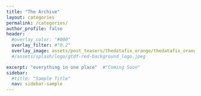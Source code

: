 ```yaml
---
title: "The Archive"
layout: categories
permalink: /categories/
author_profile: false
header:
  #overlay_color: "#000"
  overlay_filter: #"0.2"
  overlay_image: assets/post_teasers/thedatafix_orange/thedatafix_orange.002.jpeg
  #/assets/splash/logo/gtdf-red-background_logo.jpeg

excerpt: "everything in one place"  #"Coming Soon"
sidebar:
  #title: "Sample Title"
  nav: sidebar-sample
---
```


